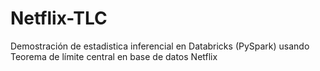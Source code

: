 # Netflix-TLC
Demostración de estadistica inferencial en Databricks (PySpark) usando Teorema de límite central en base de datos Netflix 
